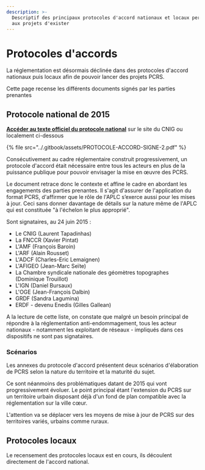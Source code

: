 ```yaml
---
description: >-
  Descriptif des principaux protocoles d'accord nationaux et locaux permettant
  aux projets d'exister
---
```


# Protocoles d'accords

La réglementation est désormais déclinée dans des protocoles d'accord nationaux puis locaux afin de pouvoir lancer des projets PCRS.

Cette page recense les différents documents signés par les parties prenantes

## Protocole national de 2015

[**Accéder au texte officiel du protocole national**](http://cnig.gouv.fr/IMG/documents_wordpress/2015/06/PROTOCOLE-ACCORD-SIGNE.pdf) sur le site du CNIG ou localement ci-dessous

{% file src="../.gitbook/assets/PROTOCOLE-ACCORD-SIGNE-2.pdf" %}

Consécutivement au cadre réglementaire construit progressivement, un protocole d'accord était nécessaire entre tous les acteurs en plus de la puissance publique pour pouvoir envisager la mise en œuvre des PCRS.

Le document retrace donc le contexte et affine le cadre en abordant les engagements des parties prenantes. Il s'agit d'assurer de l'application du format PCRS, d'affirmer que le rôle de l'APLC s’exerce aussi pour les mises à jour. Ceci sans donner davantage de détails sur la nature même de l'APLC qui est constituée "à l'échelon le plus approprié".

Sont signataires, au 24 juin 2015 :

* Le CNIG (Laurent Tapadinhas)
* La FNCCR (Xavier Pintat)
* L'AMF (François Baroin)
* L'ARF (Alain Rousset)
* L'ADCF (Charles-Eric Lemaignen)
* L'AFIGEO (Jean-Marc Seïte)
* La Chambre syndicale nationale des géomètres topographes (Dominique Trouillot)
* L'IGN (Daniel Bursaux)
* L'OGE (Jean-François Dalbin)
* GRDF (Sandra Lagumina)
* ERDF - devenu Enedis (Gilles Gallean)

A la lecture de cette liste, on constate que malgré un besoin principal de répondre à la réglementation anti-endommagement, tous les acteur nationaux - notamment les exploitant de réseaux - impliqués dans ces dispositifs ne sont pas signataires.

### Scénarios

Les annexes du protocole d'accord présentent deux scénarios d'élaboration de PCRS selon la nature du territoire et la maturité du sujet.

Ce sont néanmoins des problématiques datant de 2015 qui vont progressivement évoluer. Le point principal étant l'extension du PCRS sur un territoire urbain disposant déjà d'un fond de plan compatible avec la réglementation sur la ville cœur.

L'attention va se déplacer vers les moyens de mise à jour de PCRS sur des territoires variés, urbains comme ruraux.

## **Protocoles locaux**

Le recensement des protocoles locaux est en cours, ils découlent directement de l'accord national.
